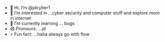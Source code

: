 - 👋 Hi, I’m @jdcyber1
- 👀 I’m interested in ...cyber security and computer stuff and explore more in internet
- 🌱 I’m currently learning ... bugs 
- 😄 Pronouns: ...jd
- ⚡ Fun fact: ...haha always go with flow

<!---
jdcyber1/jdcyber1 is a ✨ special ✨ repository because its `README.md` (this file) appears on your GitHub profile.
You can click the Preview link to take a look at your changes.
--->
